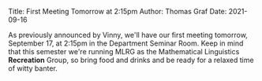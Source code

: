 Title: First Meeting Tomorrow at 2:15pm
Author: Thomas Graf
Date: 2021-09-16

As previously announced by Vinny, we'll have our first meeting tomorrow, September 17, at 2:15pm in the Department Seminar Room.
Keep in mind that this semester we're running MLRG as the Mathematical Linguistics **Recreation** Group, so bring food and drinks and be ready for a relaxed time of witty banter.
